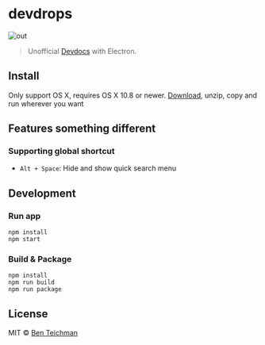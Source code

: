 # devdrops

![out](https://cloud.githubusercontent.com/assets/124117/10069648/87a84332-62e8-11e5-926a-e3f29c8f8422.gif)

> Unofficial [Devdocs](http://devdocs.io/) with Electron.

## Install

Only support OS X, requires OS X 10.8 or newer. [Download](https://github.com/beevelop/devdrops/releases/latest), unzip, copy and run wherever you want

## Features something different

### Supporting global shortcut

- `Alt + Space`: Hide and show quick search menu

## Development

### Run app   
```
npm install
npm start
```

### Build & Package

```
npm install
npm run build
npm run package
```

## License

MIT © [Ben Teichman](#)
